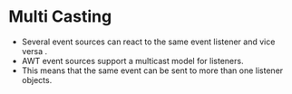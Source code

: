 
# Multi Casting

- Several event sources can react to the same event listener and vice versa .
- AWT event sources support a multicast model for listeners.
- This means that the same event can be sent to more than one listener objects.